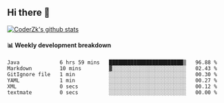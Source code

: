 ## Hi there 👋

[![CoderZk's github stats](https://github-readme-stats.vercel.app/api?username=zhoukuo123&show_icons=true&count_private=true)](https://github.com/anuraghazra/github-readme-stats)

#### :bar_chart: Weekly development breakdown

<!--START_SECTION:waka-->

```text
Java             6 hrs 59 mins   ████████████████████████▒   96.88 %
Markdown         10 mins         ▓░░░░░░░░░░░░░░░░░░░░░░░░   02.43 %
GitIgnore file   1 min           ░░░░░░░░░░░░░░░░░░░░░░░░░   00.30 %
YAML             1 min           ░░░░░░░░░░░░░░░░░░░░░░░░░   00.27 %
XML              0 secs          ░░░░░░░░░░░░░░░░░░░░░░░░░   00.12 %
textmate         0 secs          ░░░░░░░░░░░░░░░░░░░░░░░░░   00.00 %
```

<!--END_SECTION:waka-->
